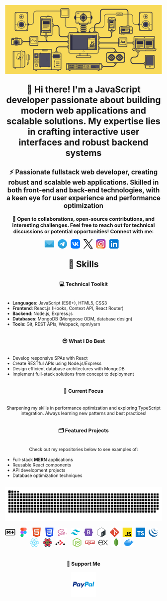 <!DOCTYPE html>
<html lang="en">
<head>
  <meta charset="UTF-8">
  <meta name="viewport" content="width=device-width, initial-scale=1.0">
</head>
<body>
  <header style="margin: 30px auto">
    <div align="center">
      <picture>
        <source media="(prefers-color-scheme: dark)" srcset="./img/header_main_image/compressed/github_header_image_dev_dark_compressed.gif">
        <source media="(prefers-color-scheme: light)" srcset="./img/header_main_image/compressed/github-header-image_dev_light_compressed.gif">
        <img src="./img/header_main_image/compressed/github-header-image_dev_light_compressed.gif" alt="GIF animation of the main image" style="max-width:100%;max-hight:100%">
      </picture>
    </div>
    <h1 align="center" style="margin: 30px auto">👋 Hi there! I'm a JavaScript developer passionate about building modern web applications and scalable solutions. My expertise lies in crafting interactive user interfaces and robust backend systems</h1>
    <h2 align="center" style="margin: 20px auto">⚡ Passionate fullstack web developer, creating robust and scalable web applications. Skilled in both front-end and back-end technologies, with a keen eye for user experience and performance optimization</h2>
    <h3 align="center" style="margin: 10px auto">🚀 Open to collaborations, open-source contributions, and interesting challenges. Feel free to reach out for technical discussions or potential opportunities! Connect with me:</h3>
    <div align="center" style="margin: 15px auto;max-width:100%;max-hight:100%;display: flex;flex-wrap: wrap;justify-content: center;">
      <a href="mailto:archdeadshadow@icloud.com"><img src="./img/icons/email.svg" alt="Email" height="30"></a>&nbsp;&nbsp;&nbsp;
      <a href="https://t.me/ArchDeadShadow" target="_blank"><img src="./img/icons/telegram.svg" alt="Telegram" height="30"></a>&nbsp;&nbsp;&nbsp;
      <a href="https://vk.com/archdeadshadow" target="_blank"><img src="./img/icons/vk.svg" alt="VK" height="30"></a>&nbsp;&nbsp;&nbsp;
      <a href="https://x.com/ArchDeadShadow" target="_blank">
      <picture>
        <source media="(prefers-color-scheme: dark)" srcset="./img/icons/x-light.svg">
        <source media="(prefers-color-scheme: light)" srcset="./img/icons/x-dark.svg">
        <img src="./img/icons/x-dark.svg" alt="X" height="30">
      </picture></a>&nbsp;&nbsp;&nbsp;
      <a href="https://www.instagram.com/archdeadshadow" target="_blank"><img src="./img/icons/instagram.svg" alt="Instagram" height="30"></a>&nbsp;&nbsp;&nbsp;
      <a href="https://www.linkedin.com/in/sergey-r-a52219230" target="_blank"><img src="./img/icons/linkedin.svg" alt="LinkedIn" height="30"></a>&nbsp;&nbsp;&nbsp;
    </div>
  </header>
  <main style="margin: 30px auto">
  <h1 align="center" style="margin: 30px auto;">🦉 Skills</h1>
  <h3 align="center" style="margin: 36px auto">💻 Technical Toolkit</h3>
    <ul align="left">
      <li><strong>Languages</strong>: JavaScript (ES6+), HTML5, CSS3</li>
      <li><strong>Frontend</strong>: React.js (Hooks, Context API, React Router)</li>
      <li><strong>Backend</strong>: Node.js, Express.js</li>
      <li><strong>Databases</strong>: MongoDB (Mongoose ODM, database design)</li>
      <li><strong>Tools</strong>: Git, REST APIs, Webpack, npm/yarn</li>
    </ul>
    <h3 align="center" style="margin: 36px auto">😎 What I Do Best</h3>
    <ul align="left">
      <li>Develop responsive SPAs with React</li>
      <li>Create RESTful APIs using Node.js/Express</li>
      <li>Design efficient database architectures with MongoDB</li>
      <li>Implement full-stack solutions from concept to deployment</li>
    </ul>
    <h3 align="center" style="margin: 36px auto">📌 Current Focus</h3>
    <p align="center" style="margin: 16px auto">Sharpening my skills in performance optimization and exploring TypeScript integration. Always learning new patterns and best practices!</p>
    <h3 align="center" style="margin: 36px auto">🗂️ Featured Projects</h3>
    <p align="center" style="margin: 16px auto">Check out my repositories below to see examples of:</p>
    <ul align="left">
      <li>Full-stack <strong>MERN</strong> applications</li>
      <li>Reusable React components</li>
      <li>API development projects</li>
      <li>Database optimization techniques</li>
    </ul>
  </main>
  <footer style="margin: 30px auto">
    <div align="center">
      <picture>
        <source media="(prefers-color-scheme: dark)" srcset="./img/snake_game_contribution_calendar/github-snake-dark.svg">
        <source media="(prefers-color-scheme: light)" srcset="./img/snake_game_contribution_calendar/github-snake.svg">
        <img alt="github-snake" src="./img/snake_game_contribution_calendar/github-snake-dark.svg" style="max-width:100%; max-hight:100%">
      </picture>
    </div>
    <br>
    <div align="center" style="max-width:100%;max-hight:100%;display: flex;flex-wrap: wrap;justify-content: center;">
      <picture>
        <source media="(prefers-color-scheme: dark)" srcset="./img/icons/markdown-dark.svg">
        <source media="(prefers-color-scheme: light)" srcset="./img/icons/markdown-light.svg">
      <img src="./img/icons/markdown-light.svg" height="30" alt="Markdown">
      </picture>&nbsp;&nbsp;&nbsp;
      <img src="./img/icons/figma.svg" height="30" alt="Figma">&nbsp;&nbsp;&nbsp;
      <img src="./img/icons/html5.svg" height="30" alt="HTML5">&nbsp;&nbsp;&nbsp;
      <img src="./img/icons/css3.svg" height="30" alt="CSS3">&nbsp;&nbsp;&nbsp;
      <img src="./img/icons/sass.svg" height="30" alt="SASS">&nbsp;&nbsp;&nbsp;
      <img src="./img/icons/tailwindcss.svg" height="30" alt="Tailwind CSS">&nbsp;&nbsp;&nbsp;
      <img src="./img/icons/bootstrap5.svg" height="30" alt="Bootstrap">&nbsp;&nbsp;&nbsp;
      <img src="./img/icons/bash.svg" height="30" alt="Bash">&nbsp;&nbsp;&nbsp;
      <img src="./img/icons/git.svg" height="30" alt="GIT">&nbsp;&nbsp;&nbsp;
      <img src="./img/icons/javascript.svg" height="30" alt="JavaScript">&nbsp;&nbsp;&nbsp;
      <img src="./img/icons/typescript.svg" height="30" alt="TypeScript">&nbsp;&nbsp;&nbsp;
      <img src="./img/icons/jquery.svg" height="30" alt="jQuery">&nbsp;&nbsp;&nbsp;
      <img src="./img/icons/reactjs.svg" height="30" alt="React">&nbsp;&nbsp;&nbsp;
      <img src="./img/icons/react-query.svg" height="30" alt="React Query">&nbsp;&nbsp;&nbsp;
      <picture>
        <source media="(prefers-color-scheme: dark)" srcset="./img/icons/react-router-dark.svg">
        <source media="(prefers-color-scheme: light)" srcset="./img/icons/react-router-light.svg">
        <img src="./img/icons/react-router-light.svg" height="30" alt="React Router">&nbsp;&nbsp;&nbsp;
      </picture>&nbsp;&nbsp;&nbsp;
      <img src="./img/icons/nodejs.svg" height="30" alt="Node.js">&nbsp;&nbsp;&nbsp;
      <img src="./img/icons/npm.svg" height="30" alt="NPM">&nbsp;&nbsp;&nbsp;
      <picture>
        <source media="(prefers-color-scheme: dark)" srcset="./img/icons/expressjs-light.svg">
        <source media="(prefers-color-scheme: light)" srcset="./img/icons/expressjs-dark.svg">
        <img src="./img/icons/expressjs-dark.svg" height="30" alt="Express">
      </picture>&nbsp;&nbsp;&nbsp;
      <img src="./img/icons/mongodb.svg" height="30" alt="MongoDB">&nbsp;&nbsp;&nbsp;
      <img src="./img/icons/docker.svg" height="30" alt="Docker">&nbsp;&nbsp;&nbsp;
    </div>
    <br>
    <div align="center" style="max-width:100%;max-hight:100%;">
      <h3>💸 Support Me</h3>
      <p><a href="https://www.paypal.com/donate/?hosted_button_id=QCEZHJJG8HRD8" target="_blank"><img src="img/icons/paypal.svg" height="80"></a></p>
    </div>

  </footer>
</body>
</html>
